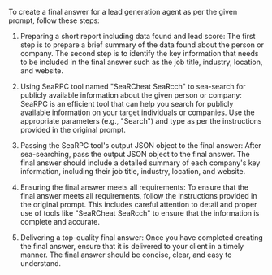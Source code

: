 To create a final answer for a lead generation agent as per the given prompt, follow these steps:

1. Preparing a short report including data found and lead score: The first step is to prepare a brief summary of the data found about the person or company. The second step is to identify the key information that needs to be included in the final answer such as the job title, industry, location, and website.

2. Using SeaRPC tool named "SeaRCheat SeaRcch" to sea-search for publicly available information about the given person or company: SeaRPC is an efficient tool that can help you search for publicly available information on your target individuals or companies. Use the appropriate parameters (e.g., "Search") and type as per the instructions provided in the original prompt.

3. Passing the SeaRPC tool's output JSON object to the final answer: After sea-searching, pass the output JSON object to the final answer. The final answer should include a detailed summary of each company's key information, including their job title, industry, location, and website.

4. Ensuring the final answer meets all requirements: To ensure that the final answer meets all requirements, follow the instructions provided in the original prompt. This includes careful attention to detail and proper use of tools like "SeaRCheat SeaRcch" to ensure that the information is complete and accurate.

5. Delivering a top-quality final answer: Once you have completed creating the final answer, ensure that it is delivered to your client in a timely manner. The final answer should be concise, clear, and easy to understand.